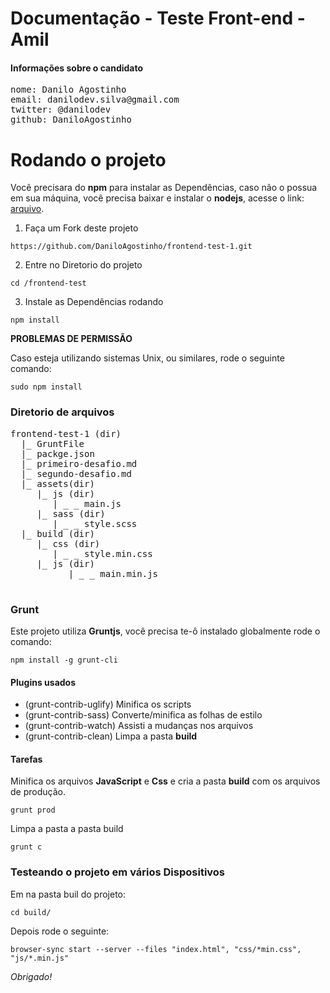 # Documentação - Teste Front-end - Amil

#### Informações sobre o candidato
<pre>
nome: Danilo Agostinho
email: danilodev.silva@gmail.com
twitter: @danilodev
github: DaniloAgostinho
</pre>

# Rodando o projeto
Você precisara do **npm** para instalar as Dependências, caso não o possua em sua máquina, você precisa baixar e instalar o **nodejs**, acesse o link: [arquivo](https://nodejs.org/en/).

1. Faça um Fork deste projeto
```
https://github.com/DaniloAgostinho/frontend-test-1.git
```
2. Entre no Diretorio do projeto
```
cd /frontend-test
```

3. Instale as Dependências rodando
```
npm install
```

**PROBLEMAS DE PERMISSÃO**

Caso esteja utilizando sistemas Unix, ou similares, rode o seguinte comando:

```
sudo npm install
```

### Diretorio de arquivos

<pre>
frontend-test-1 (dir)
  |_ GruntFile
  |_ packge.json
  |_ primeiro-desafio.md
  |_ segundo-desafio.md
  |_ assets(dir)
     |_ js (dir)
        | _ _ main.js
     |_ sass (dir)
        | _ _ style.scss
  |_ build (dir)
     |_ css (dir)
        | _ _ style.min.css
     |_ js (dir)
           | _ _ main.min.js

</pre>

### Grunt

Este projeto utiliza **Gruntjs**, você precisa te-ô instalado globalmente rode o comando:

```
npm install -g grunt-cli
```

#### Plugins usados

- (grunt-contrib-uglify) Minifica os scripts
- (grunt-contrib-sass) Converte/minifica as folhas de estilo
- (grunt-contrib-watch) Assisti a mudanças nos arquivos
- (grunt-contrib-clean) Limpa a pasta **build**

#### Tarefas
Minifica os arquivos **JavaScript** e **Css** e cria a pasta **build** com os arquivos de produção.
```
grunt prod
```

Limpa a pasta a pasta build
```
grunt c
```

### Testeando o projeto em vários Dispositivos

Em na pasta buil do projeto:

```
cd build/
```

Depois rode o seguinte:

```
browser-sync start --server --files "index.html", "css/*min.css", "js/*.min.js"
```


*Obrigado!*
